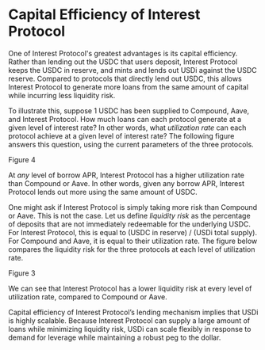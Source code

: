# Capital Efficiency of Interest Protocol

One of Interest Protocol's greatest advantages is its capital efficiency. Rather than lending out the USDC that users deposit, Interest Protocol keeps the USDC in reserve, and mints and lends out USDi against the USDC reserve. Compared to protocols that directly lend out USDC, this allows Interest Protocol to generate more loans from the same amount of capital while incurring less liquidity risk.

To illustrate this, suppose 1 USDC has been supplied to Compound, Aave, and Interest Protocol. How much loans can each protocol generate at a given level of interest rate? In other words, what *utilization rate* can each protocol achieve at a given level of interest rate? The following figure answers this question, using the current parameters of the three protocols.

Figure 4


At _any_ level of borrow APR, Interest Protocol has a higher utilization rate than Compound or Aave. In other words, given any borrow APR, Interest Protocol lends out more using the same amount of USDC.

One might ask if Interest Protocol is simply taking more risk than Compound or Aave. This is not the case. Let us define *liquidity risk* as the percentage of deposits that
are not immediately redeemable for the underlying USDC. For Interest Protocol, this is equal to (USDC in reserve) / (USDi total supply). For Compound and Aave, it is equal to their utilization rate. The figure below compares the liquidity risk for the three protocols at each level of utilization rate.



Figure 3


We can see that Interest Protocol has a lower liquidity risk at every level of utilization rate, compared to Compound or Aave.

Capital efficiency of Interest Protocol’s lending mechanism implies that USDi is highly scalable. Because Interest Protocol can supply a large amount of loans while minimizing
liquidity risk, USDi can scale flexibly in response to demand for leverage while maintaining a robust peg to the dollar.

